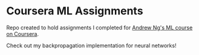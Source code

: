 # Coursera ML Assignments

Repo created to hold assignments I completed for [Andrew Ng's ML course on Coursera](https://www.coursera.org/learn/machine-learning).

Check out my backpropagation implementation for neural networks!
